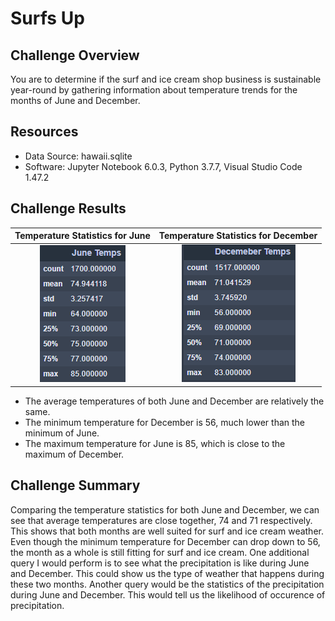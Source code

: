 # Surfs Up

## Challenge Overview
You are to determine if the surf and ice cream shop business is sustainable year-round by gathering information about temperature trends for the months of June and December.

## Resources
- Data Source: hawaii.sqlite
- Software: Jupyter Notebook 6.0.3, Python 3.7.7, Visual Studio Code 1.47.2

## Challenge Results
Temperature Statistics for June | Temperature Statistics for December
:------------------------------:|:-----------------------------------:
![june_temps](resources/june_temps.png) | ![dec_temps](resources/dec_temps.png)

- The average temperatures of both June and December are relatively the same.
- The minimum temperature for December is 56, much lower than the minimum of June.
- The maximum temperature for June is 85, which is close to the maximum of December.

## Challenge Summary
Comparing the temperature statistics for both June and December, we can see that average temperatures are close together, 74 and 71 respectively. This shows that both months are well suited for surf and ice cream weather. Even though the minimum temperature for December can drop down to 56, the month as a whole is still fitting for surf and ice cream.
One additional query I would perform is to see what the precipitation is like during June and December. This could show us the type of weather that happens during these two months. Another query would be the statistics of the precipitation during June and December. This would tell us the likelihood of occurence of precipitation.
